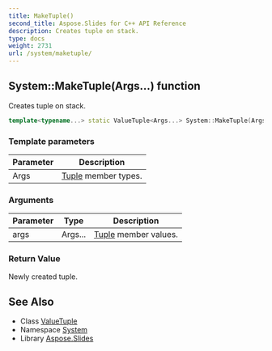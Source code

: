 ```yaml
---
title: MakeTuple()
second_title: Aspose.Slides for C++ API Reference
description: Creates tuple on stack.
type: docs
weight: 2731
url: /system/maketuple/
---
```

## System::MakeTuple(Args...) function


Creates tuple on stack.

```cpp
template<typename...> static ValueTuple<Args...> System::MakeTuple(Args... args)
```


### Template parameters

| Parameter | Description |
| --- | --- |
| Args | [Tuple](../tuple/) member types. |

### Arguments

| Parameter | Type | Description |
| --- | --- | --- |
| args | Args... | [Tuple](../tuple/) member values. |

### Return Value

Newly created tuple.

## See Also

* Class [ValueTuple](../valuetuple/)
* Namespace [System](../)
* Library [Aspose.Slides](../../)